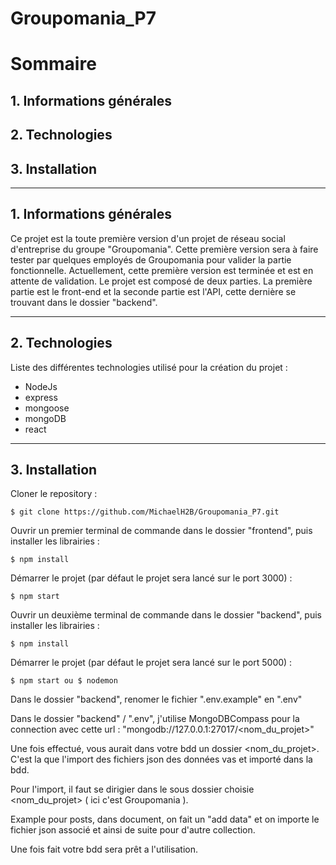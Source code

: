 # Groupomania_P7

# Sommaire
## 1. Informations générales
## 2. Technologies
## 3. Installation

---
## 1. Informations générales
Ce projet est la toute première version d'un projet de réseau social d'entreprise du groupe "Groupomania". Cette première version sera à faire tester par quelques employés de Groupomania pour valider la partie fonctionnelle. Actuellement, cette première version est terminée et est en attente de validation.
Le projet est composé de deux parties. La première partie est le front-end et la seconde partie est l'API, cette dernière se trouvant dans le dossier "backend".

---
## 2. Technologies
Liste des différentes technologies utilisé pour la création du projet :
* NodeJs
* express
* mongoose
* mongoDB
* react

---
## 3. Installation
Cloner le repository :

    $ git clone https://github.com/MichaelH2B/Groupomania_P7.git

Ouvrir un premier terminal de commande dans le dossier "frontend", puis installer les librairies :

    $ npm install

Démarrer le projet (par défaut le projet sera lancé sur le port 3000) :

    $ npm start

Ouvrir un deuxième terminal de commande dans le dossier "backend", puis installer les librairies :

    $ npm install

Démarrer le projet (par défaut le projet sera lancé sur le port 5000) :

    $ npm start ou $ nodemon

Dans le dossier "backend", renomer le fichier ".env.example" en ".env" 

Dans le dossier "backend" / ".env", j'utilise MongoDBCompass pour la connection avec cette url : "mongodb://127.0.0.1:27017/<nom_du_projet>"   

Une fois effectué, vous aurait dans votre bdd un dossier <nom_du_projet>. C'est la que l'import des fichiers json des données vas et importé dans la bdd.

Pour l'import, il faut se dirigier dans le sous dossier choisie <nom_du_projet> ( ici c'est Groupomania ).

Example pour posts, dans document, on fait un "add data" et on importe le fichier json associé et ainsi de suite pour d'autre collection.

Une fois fait votre bdd sera prêt a l'utilisation.




